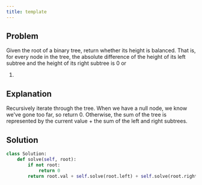 ```yaml
---
title: template
---
```


## Problem

Given the root of a binary tree, return whether its height is balanced.
That is, for every node in the tree, the absolute difference of the
height of its left subtree and the height of its right subtree is 0 or

1.

## Explanation

Recursively iterate through the tree. When we have a null node, we know
we\'ve gone too far, so return 0. Otherwise, the sum of the tree is
represented by the current value + the sum of the left and right
subtrees.

## Solution

```py
class Solution:
    def solve(self, root):
        if not root:
            return 0
        return root.val + self.solve(root.left) + self.solve(root.right)
```
